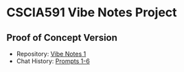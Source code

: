 # CSCIA591 Vibe Notes Project

## Proof of Concept Version

- Repository: [Vibe Notes 1](https://github.com/jfmario/CSCIA591-VibeNotes1)
- Chat History: [Prompts 1-6](./VibeNotes1/prompts1-6.md)